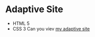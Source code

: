 # Adaptive Site
- HTML 5
- CSS 3
Can you viev [my adaptive site](https://sigachevsky.github.io/adaptive/)
